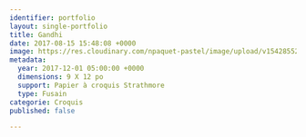 ```yaml
---
identifier: portfolio
layout: single-portfolio
title: Gandhi
date: 2017-08-15 15:48:08 +0000
image: https://res.cloudinary.com/npaquet-pastel/image/upload/v1542855222/DSC03030-4-601x413.jpg
metadata:
  year: 2017-12-01 05:00:00 +0000
  dimensions: 9 X 12 po
  support: Papier à croquis Strathmore
  type: Fusain
categorie: Croquis
published: false

---
```

